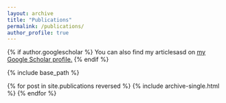 ```yaml
---
layout: archive
title: "Publications"
permalink: /publications/
author_profile: true
---
```


{% if author.googlescholar %}
  You can also find my articlesasd on <u><a href="{{author.googlescholar}}">my Google Scholar profile</a>.</u>
{% endif %}

{% include base_path %}

{% for post in site.publications reversed %}
  {% include archive-single.html %}
{% endfor %}
